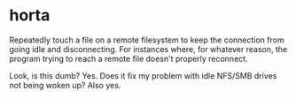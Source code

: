 # horta

Repeatedly touch a file on a remote filesystem to keep the connection from going idle and disconnecting.
For instances where, for whatever reason, the program trying to reach a remote file doesn't properly reconnect.


Look, is this dumb? Yes.
Does it fix my problem with idle NFS/SMB drives not being woken up? Also yes.